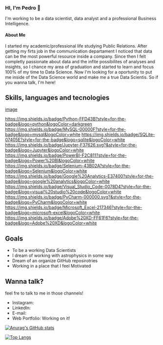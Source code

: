 ### HI, I'm Pedro :vulcan_salute:

I'm working to be a data scientist, data analyst and a professional Business Intelligence.

#### About Me

I started my academic/professional life studying Public Relations. After getting my firts job in the communication departament I noticed that data can be the most powerful resource inside a company. Since then I felt completly passionate about data and the infite possibilites of analyses and insights, so I chance my area of graduation and started to learn and focus 100% of my time to Data Science. 
Now I'm looking for a oportunity to put me inside of the Data Science world and make me a true Data Scientis. So if you wanna talk, I'm here! 

## Skills, languages and tecnologies 
[image](https://img.shields.io/badge/Python-FFD43B?style=for-the-badge&logo=python&logoColor=darkgreen)

https://img.shields.io/badge/Python-FFD43B?style=for-the-badge&logo=python&logoColor=darkgreen https://img.shields.io/badge/MySQL-00000F?style=for-the-badge&logo=mysql&logoColor=white https://img.shields.io/badge/SQLite-07405E?style=for-the-badge&logo=sqlite&logoColor=white https://img.shields.io/badge/Jupyter-F37626.svg?&style=for-the-badge&logo=Jupyter&logoColor=white https://img.shields.io/badge/PowerBI-F2C811?style=for-the-badge&logo=Power%20BI&logoColor=white https://img.shields.io/badge/Selenium-43B02A?style=for-the-badge&logo=Selenium&logoColor=white https://img.shields.io/badge/Google%20Analytics-E37400?style=for-the-badge&logo=google%20analytics&logoColor=white https://img.shields.io/badge/Visual_Studio_Code-0078D4?style=for-the-badge&logo=visual%20studio%20code&logoColor=white https://img.shields.io/badge/PyCharm-000000.svg?&style=for-the-badge&logo=PyCharm&logoColor=white https://img.shields.io/badge/Microsoft_Excel-217346?style=for-the-badge&logo=microsoft-excel&logoColor=white https://img.shields.io/badge/Adobe%20XD-FF61F6?style=for-the-badge&logo=Adobe%20XD&logoColor=white

## Goals 
- To be a working Data Scientists 
- I dream of working with astrophysics in some way
- Dream of an organize GitHub reposirotries 
- Working in a place that I feel Motivated

## Wanna talk?
feel fre to talk to me in those channels! 
- Instagram: 
- LinkedIn: 
- E-mail: 
- Web Portfolio: Working on it! 

[![Anurag's GitHub stats](https://github-readme-stats.vercel.app/api?username=Pedro-Dellazzari&theme=radical)](https://github.com/anuraghazra/github-readme-stats)

[![Top Langs](https://github-readme-stats.vercel.app/api/top-langs/?username=Pedro-Dellazzari&theme=radical)](https://github.com/anuraghazra/github-readme-stats)


<!--
**Pedro-Dellazzari/Pedro-Dellazzari** is a ✨ _special_ ✨ repository because its `README.md` (this file) appears on your GitHub profile.

Here are some ideas to get you started:

- 🔭 I’m currently working on ...
- 🌱 I’m currently learning ...
- 👯 I’m looking to collaborate on ...
- 🤔 I’m looking for help with ...
- 💬 Ask me about ...
- 📫 How to reach me: ...
- 😄 Pronouns: ...
- ⚡ Fun fact: ...
-->
